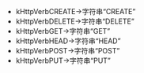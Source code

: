 - kHttpVerbCREATE->字符串“CREATE”
- kHttpVerbDELETE->字符串“DELETE”
- kHttpVerbGET->字符串“GET”
- kHttpVerbHEAD->字符串“HEAD”
- kHttpVerbPOST->字符串“POST”
- kHttpVerbPUT->字符串“PUT”
